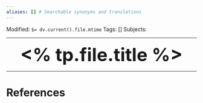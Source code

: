 ```yaml
---
aliases: [] # Searchable synonyms and translations
---
```


Modified: `$= dv.current().file.mtime`
Tags: []
Subjects: 
****

 <p align="center">
	<font size="9"><strong><% tp.file.title %></strong></font>
</p>

****

# References
